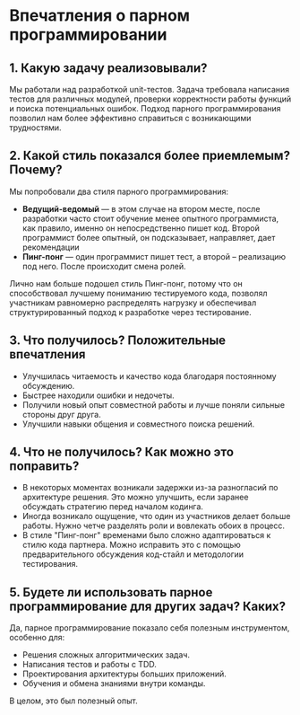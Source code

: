 # Впечатления о парном программировании

## 1. Какую задачу реализовывали?
Мы работали над разработкой unit-тестов. Задача требовала написания тестов для различных модулей, проверки корректности работы функций и поиска потенциальных ошибок. Подход парного программирования позволил нам более эффективно справиться с возникающими трудностями.

## 2. Какой стиль показался более приемлемым? Почему?
Мы попробовали два стиля парного программирования:

- **Ведущий-ведомый** — в этом случае на втором месте, после разработки часто стоит обучение менее опытного программиста, как правило, именно он непосредственно пишет код. Второй программист более опытный, он подсказывает, направляет, дает рекомендации
- **Пинг-понг** — один программист пишет тест, а второй – реализацию под него. После происходит смена ролей.

Лично нам больше подошел стиль Пинг-понг, потому что он способствовал лучшему пониманию тестируемого кода, позволял участникам равномерно распределять нагрузку и обеспечивал структурированный подход к разработке через тестирование.

## 3. Что получилось? Положительные впечатления
- Улучшилась читаемость и качество кода благодаря постоянному обсуждению.
- Быстрее находили ошибки и недочеты.
- Получили новый опыт совместной работы и лучше поняли сильные стороны друг друга.
- Улучшили навыки общения и совместного поиска решений.

## 4. Что не получилось? Как можно это поправить?
- В некоторых моментах возникали задержки из-за разногласий по архитектуре решения. Это можно улучшить, если заранее обсуждать стратегию перед началом кодинга.
- Иногда возникало ощущение, что один из участников делает больше работы. Нужно четче разделять роли и вовлекать обоих в процесс.
- В стиле "Пинг-понг" временами было сложно адаптироваться к стилю кода партнера. Можно исправить это с помощью предварительного обсуждения код-стайл и методологии тестирования.

## 5. Будете ли использовать парное программирование для других задач? Каких?
Да, парное программирование показало себя полезным инструментом, особенно для:

- Решения сложных алгоритмических задач.
- Написания тестов и работы с TDD.
- Проектирования архитектуры больших приложений.
- Обучения и обмена знаниями внутри команды.

В целом, это был полезный опыт.
